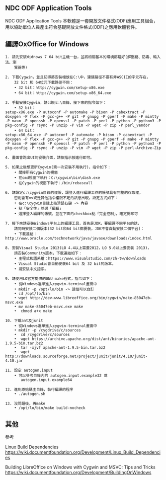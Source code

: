 ﻿## NDC ODF Application Tools

NDC ODF Application Tools
本軟體是一套開放文件格式(ODF)應用工具組合，
用以協助單位人員產出符合基礎開放文件格式(ODF)之應用軟體套件。

## 編譯OxOffice for Windows

    1. 請先安裝Widnows 7 64 bit主機一台，並將相關基本的環境都建好(解壓縮、防毒、輸入法、瀏
        覽器等)
    
    2. 下載Cygwin，並且記得將安裝檔放在C:\中，建議路徑不要有非ASCII的字元存在，
        32 bit 和 64位元下載路徑不同：
        • 32 bit：http://cygwin.com/setup-x86.exe
        • 64 bit：http://cygwin.com/setup-x86_64.exe
        
    3. 手動安裝Cygwin，請cd到c:\目錄，接下來的指令如下：
        • 32 bit：
    setup-x86.exe -P autoconf -P automake -P bison -P cabextract -P doxygen -P flex -P gcc-g++ -P git -P gnupg -P gperf -P make -P mintty -P nasm -P openssh -P openssl -P patch -P perl -P python -P python3 -P pkg-config -P rsync -P unzip -P vim -P wget -P zip -P perl_vendor
        • 64 bit：
    setup-x86_64.exe -P autoconf -P automake -P bison -P cabextract -P doxygen -P flex -P gcc-g++ -P git -P gnupg -P gperf -P make -P mintty -P nasm -P openssh -P openssl -P patch -P perl -P python -P python3 -P pkg-config -P rsync -P unzip -P vim -P wget -P zip -P perl-Archive-Zip
          
    4. 畫面會跑出UI的安裝介面，請依指示按進行即可。
    
    5. 如果之後想更新Cygwin(第一次安裝不用執行)，指令如下：
        • 關掉所有Cygwin的視窗
        • 在cmd視窗下執行：C:\cygwin\bin\dash.exe
        • 在Cygwin的視窗下執行：/bin/rebaseall
        
    6. 請設定c:\cygwin目錄的權限，讓登入進行編譯工作的帳號具有完整的存取權，
        否則會有mv或是其他指令權限不足的訊息出現，設定方式如下：
        • 在c:\cygwin目錄上按滑鼠右鍵 -> 內容
        • 點「安全性」並選「編輯」
        • 選擇登入編譯的帳號，並在下面的checkbox點「完全控制」，確定開即可
        
    7. 接下來請安裝Windows平台上的編譯工具，首先是JDK，要編譯不同平台的話，
        請同時安裝二個版本(32 bit和64 bit都要裝，JDK不會自動安裝二個平台)：
        • 下載連結：http://www.oracle.com/technetwork/java/javase/downloads/index.html
        
    8. 安裝Visual Studio 2013(LO 4.4以上需要2012，LO 5.0以上要安裝 2013)，
        請安裝Community版本，下載連結如下：
        • 主程式和語系檔：https://www.visualstudio.com/zh-tw/downloads
        • Visual Studio會自動安裝64 bit 及 32 bit的版本。
        • 請安裝中文語系。
        
    9. 請使用LO官方提供的GNU make程式，指令如下：
        • 從Windows選單進入cygwin-terminal畫面中
        • mkdir -p /opt/lo/bin -> 這個可以自訂
        • cd /opt/lo/bin
        • wget http://dev-www.libreoffice.org/bin/cygwin/make-85047eb-msvc.exe
        • mv make-85047eb-msvc.exe make
        •  chmod a+x make
        
    10. 下載ant及junit
        • 從Windows選單進入cygwin-terminal畫面中
        • mkdir -p /cygdrive/c/sources
        •  cd /cygdrive/c/sources
        •  wget https://archive.apache.org/dist/ant/binaries/apache-ant-1.9.5-bin.tar.bz2
        •  tar -xjvf apache-ant-1.9.5-bin.tar.bz2
        •  wget http://downloads.sourceforge.net/project/junit/junit/4.10/junit-4.10.jar
    
    11. 設定 autogen.input 
        • 可以參考目錄內的 autogen.input.example32 或   
           autogen.input.example64
           
    12. 進到原始碼主目錄，執行編譯的程序
	    • ./autogen.sh
    
    13. 沒問題後，再make
	    • /opt/lo/bin/make build-nocheck 


## 其他

參考

Linux Build Dependencies                         
https://wiki.documentfoundation.org/Development/Linux_Build_Dependencies

Building LibreOffice on Windows with Cygwin and MSVC: Tips and Tricks
https://wiki.documentfoundation.org/Development/BuildingOnWindows